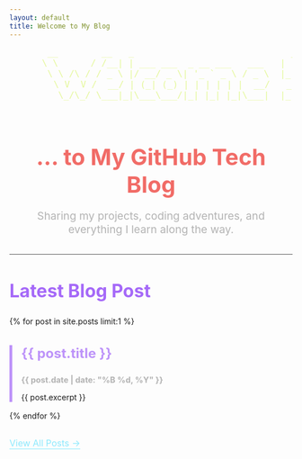 ```yaml
---
layout: default
title: Welcome to My Blog
---
```


<div style="text-align: center; margin-bottom: 2rem;">
  <pre style="font-size: 1rem; line-height: 1.2; color:rgb(228, 248, 154); margin: 0; padding: 0; border: none; background: none;">
       __        __   _                             _     
      \ \      / /__| | ___ ___  _ __ ___   ___   | |
       \ \ /\ / / _ \ |/ __/ _ \| '_ ` _ \ / _ \  |_|
        \ V  V /  __/ | (_| (_) | | | | | |  __/   _
         \_/\_/ \___|_|\___\___/|_| |_| |_|\___|  |_|
  </pre>
  <h1 style="font-size: 2.5rem; font-weight: bold; margin-bottom: 0.5rem; color:rgb(241, 108, 103);">
    ... to My GitHub Tech Blog
  </h1>
  <p style="font-size: 1.2rem; color: #b3b3b3;">
    Sharing my projects, coding adventures, and everything I learn along the way.
  </p>
</div>

<hr style="border: 0; height: 1px; background: #555; margin-bottom: 2rem;">

<div style="text-align: left;">
  <h2 style="font-size: 2rem; color:rgb(165, 105, 248);">Latest Blog Post</h2>

  {% for post in site.posts limit:1 %}
    <div style="border-left: 5px solid #bd93f9; padding-left: 1rem; margin-bottom: 1rem;">
      <h3 style="font-size: 1.5rem;">
        <a href="{{ post.url }}" style="color: #bd93f9; text-decoration: none;">
          {{ post.title }}
        </a>
      </h3>
      <p style="color: #b3b3b3; font-size: 0.9rem;">
        <strong>{{ post.date | date: "%B %d, %Y" }}</strong>
      </p>
      <p>{{ post.excerpt }}</p>
    </div>
  {% endfor %}

  <a href="/archive" style="display: inline-block; margin-top: 1rem; font-size: 1rem; color: #8be9fd; text-decoration: none; border-bottom: 1px solid #8be9fd;">
    View All Posts →
  </a>
</div>
